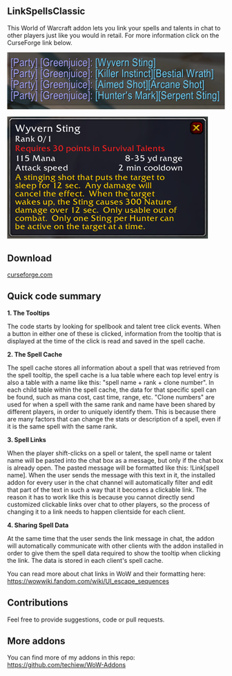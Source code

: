## LinkSpellsClassic
This World of Warcraft addon lets you link your spells and talents in chat to other players just like you would in retail. For more information click on the CurseForge link below.

![Chat link preview](https://github.com/techiew/LinkSpellsClassic/blob/master/chat%20link%20preview.png)

![Tooltip preview](https://github.com/techiew/LinkSpellsClassic/blob/master/tooltip%20preview.png)

## Download
[curseforge.com](https://www.curseforge.com/wow/addons/linkspellsclassic)

## Quick code summary

**1. The Tooltips**

The code starts by looking for spellbook and talent tree click events. When a button in either one of these is clicked, information from the tooltip that is displayed at the time of the click is read and saved in the spell cache.

**2. The Spell Cache**

The spell cache stores all information about a spell that was retrieved from the spell tooltip, the spell cache is a lua table where each top level entry is also a table with a name like this: "spell name + rank + clone number". In each child table within the spell cache, the data for that specific spell can be found, such as mana cost, cast time, range, etc. "Clone numbers" are used for when a spell with the same rank and name have been shared by different players, in order to uniquely identify them. This is because there are many factors that can change the stats or description of a spell, even if it is the same spell with the same rank.

**3. Spell Links**

When the player shift-clicks on a spell or talent, the spell name or talent name will be pasted into the chat box as a message, but only if the chat box is already open. The pasted message will be formatted like this: !Link\[spell name\]. When the user sends the message with this text in it, the installed addon for every user in the chat channel will automatically filter and edit that part of the text in such a way that it becomes a clickable link. The reason it has to work like this is because you cannot directly send customized clickable links over chat to other players, so the process of changing it to a link needs to happen clientside for each client.

**4. Sharing Spell Data**

At the same time that the user sends the link message in chat, the addon will automatically communicate with other clients with the addon installed in order to give them the spell data required to show the tooltip when clicking the link. The data is stored in each client's spell cache. 

You can read more about chat links in WoW and their formatting here: https://wowwiki.fandom.com/wiki/UI_escape_sequences

## Contributions
Feel free to provide suggestions, code or pull requests.

## More addons
You can find more of my addons in this repo: https://github.com/techiew/WoW-Addons
